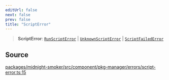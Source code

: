 ```yaml
---
editUrl: false
next: false
prev: false
title: "ScriptError"
---
```


> **ScriptError**: [`RunScriptError`](/api/midnight-smoker/midnight-smoker/pkg-manager/namespaces/errors/classes/runscripterror/) \| [`UnknownScriptError`](/api/midnight-smoker/midnight-smoker/pkg-manager/namespaces/errors/classes/unknownscripterror/) \| [`ScriptFailedError`](/api/midnight-smoker/midnight-smoker/pkg-manager/namespaces/errors/classes/scriptfailederror/)

## Source

[packages/midnight-smoker/src/component/pkg-manager/errors/script-error.ts:15](https://github.com/boneskull/midnight-smoker/blob/417858b/packages/midnight-smoker/src/component/pkg-manager/errors/script-error.ts#L15)
